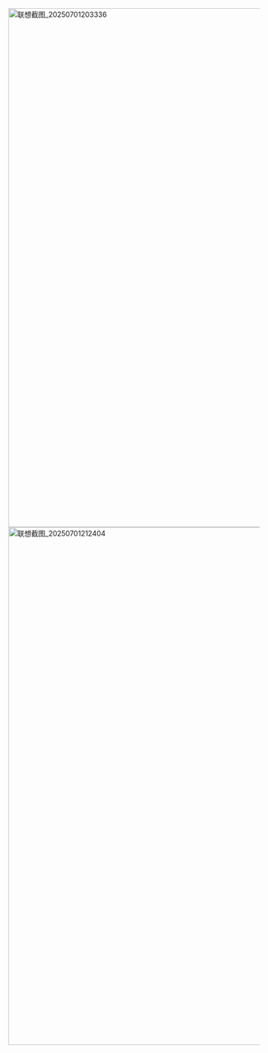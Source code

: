 <img width="1040" alt="联想截图_20250701203336" src="https://github.com/user-attachments/assets/fb77ced7-8648-40f4-a914-bfde6275743d" />
<img width="1038" alt="联想截图_20250701212404" src="https://github.com/user-attachments/assets/764f188d-4298-41ab-9a4b-5bf529dd8a50" />

